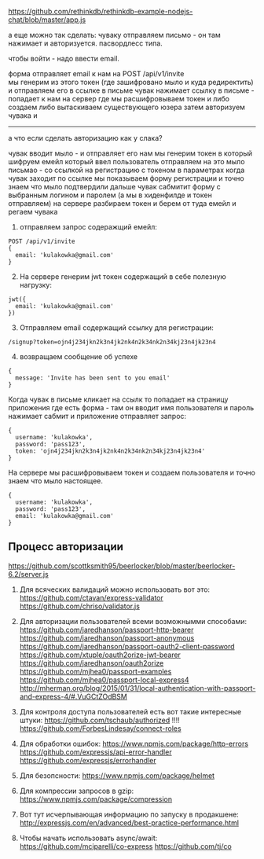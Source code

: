 https://github.com/rethinkdb/rethinkdb-example-nodejs-chat/blob/master/app.js

а еще можно так сделать:
чуваку отправляем письмо - он там нажимает и авторизуется.
пасвордлесс типа.

чтобы войти - надо ввести email. 

форма отправляет email к нам на POST /api/v1/invite     
мы генерим из этого токен (где зашифровано мыло и куда редиректить) 
и отправляем его в ссылке в письме
чувак нажимает ссылку в письме - попадает к нам на сервер
где мы расшифровываем токен и либо создаем либо вытаскиваем существующего юзера 
затем авторизуем чувака и 


-----
а что если сделать авторизацию как у слака?

чувак вводит мыло - и отправляет его нам
мы генерим токен в который шифруем емейл который ввел пользователь
отправляем на это мыло письмао - со ссылкой на регистрацию с токеном в параметрах
когда чувак заходит по ссылке
мы показываем форму регистрации и точно знаем что мыло подтвердили
дальше чувак сабмитит форму с выбранным логином и паролем (а мы в хиденфилде и токен отправляем)
на сервере разбираем токен и берем от туда емейл и регаем чувака

1. отправляем запрос содеражщий емейл:

```
POST /api/v1/invite     
{
  email: 'kulakowka@gmail.com'
}
```

2. На сервере генерим jwt токен содержащий в себе полезную нагрузку:

```
jwt({
  email: 'kulakowka@gmail.com'
})
```

3. Отправляем email содержащий ссылку для регистрации:

```
/signup?token=ojn4j234jkn2k3n4jk2nk4n2k34nk2n34kj23n4jk23n4
```

4. возвращаем сообщение об успехе

```
{
  message: 'Invite has been sent to you email'
}
```

Когда чувак в письме кликает на ссылк то попадает на 
страницу приложения где есть форма - там он вводит имя пользователя и пароль
нажимает сабмит и приложение отправляет запрос:

```
{
  username: 'kulakowka',
  password: 'pass123',
  token: 'ojn4j234jkn2k3n4jk2nk4n2k34nk2n34kj23n4jk23n4'
}
```

На сервере мы расшифровываем токен и создаем пользователя и точно знаем что мыло настоящее.

```
{
  username: 'kulakowka',
  password: 'pass123',
  email: 'kulakowka@gmail.com'
}
```

## Процесс авторизации
https://github.com/scottksmith95/beerlocker/blob/master/beerlocker-6.2/server.js

1. Для всяческих валидаций можно использовать вот это:
https://github.com/ctavan/express-validator
https://github.com/chriso/validator.js

2. Для авторизации пользователей всеми возможнымми способами:
https://github.com/jaredhanson/passport-http-bearer
https://github.com/jaredhanson/passport-anonymous
https://github.com/jaredhanson/passport-oauth2-client-password
https://github.com/xtuple/oauth2orize-jwt-bearer
https://github.com/jaredhanson/oauth2orize
https://github.com/mjhea0/passport-examples
https://github.com/mjhea0/passport-local-express4
http://mherman.org/blog/2015/01/31/local-authentication-with-passport-and-express-4/#.VuGCtZOdBSM

3. Для контроля доступа пользователей есть вот такие интересные штуки:
https://github.com/tschaub/authorized   !!!!
https://github.com/ForbesLindesay/connect-roles

4. Для обработки ошибок:
https://www.npmjs.com/package/http-errors
https://github.com/expressjs/api-error-handler
https://github.com/expressjs/errorhandler

5. Для безопсности:
https://www.npmjs.com/package/helmet

6. Для компрессии запросов в gzip:
https://www.npmjs.com/package/compression

7. Вот тут исчерпывающая информацию по запуску в продакшене:
http://expressjs.com/en/advanced/best-practice-performance.html

8. Чтобы начать использовать async/await:
https://github.com/mciparelli/co-express
https://github.com/tj/co
